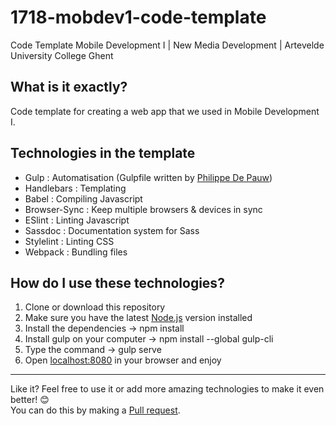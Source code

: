 # 1718-mobdev1-code-template
Code Template Mobile Development I | New Media Development | Artevelde University College Ghent

## What is it exactly?
Code template for creating a web app that we used in Mobile Development I.

## Technologies in the template
* Gulp : Automatisation (Gulpfile written by [Philippe De Pauw](https://github.com/drdynscript))
* Handlebars : Templating
* Babel : Compiling Javascript
* Browser-Sync : Keep multiple browsers & devices in sync
* ESlint : Linting Javascript
* Sassdoc : Documentation system for Sass
* Stylelint : Linting CSS
* Webpack : Bundling files

## How do I use these technologies?
1. Clone or download this repository
1. Make sure you have the latest [Node.js](https://nodejs.org/en/) version installed
1. Install the dependencies -> npm install
1. Install gulp on your computer -> npm install --global gulp-cli
1. Type the command -> gulp serve
1. Open [localhost:8080](http://localhost:8080/) in your browser and enjoy

---

Like it? Feel free to use it or add more amazing technologies to make it even better! :blush:  
You can do this by making a [Pull request](https://github.com/jensrott/mobdev1-apptemplate/pulls).

